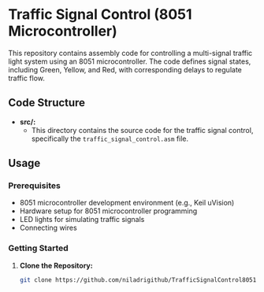 # Traffic Signal Control (8051 Microcontroller)

This repository contains assembly code for controlling a multi-signal traffic light system using an 8051 microcontroller. The code defines signal states, including Green, Yellow, and Red, with corresponding delays to regulate traffic flow.

## Code Structure

- **src/:**
  - This directory contains the source code for the traffic signal control, specifically the `traffic_signal_control.asm` file.

## Usage

### Prerequisites

- 8051 microcontroller development environment (e.g., Keil uVision)
- Hardware setup for 8051 microcontroller programming
- LED lights for simulating traffic signals
- Connecting wires

### Getting Started

1. **Clone the Repository:**
   ```bash
   git clone https://github.com/niladrigithub/TrafficSignalControl8051.git

